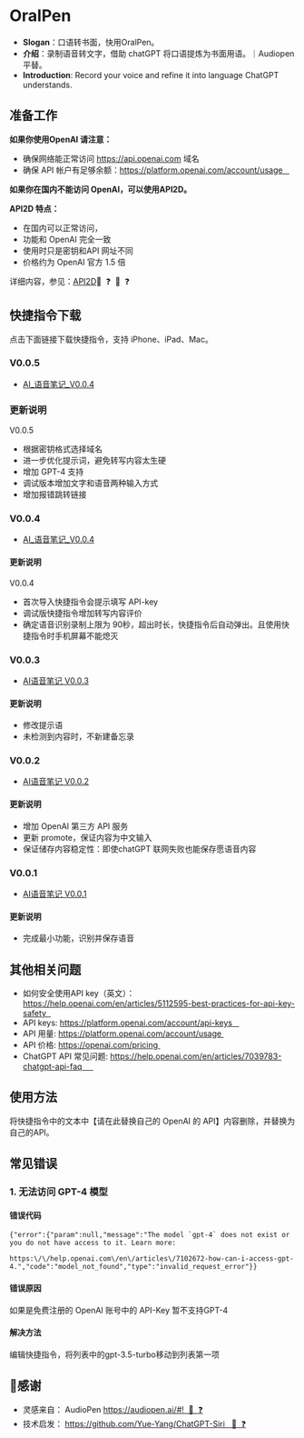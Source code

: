 # OralPen  
- **Slogan**：口语转书面，快用OralPen。
- **介绍**：录制语音转文字，借助 chatGPT 将口语提炼为书面用语。｜Audiopen 平替。
- **Introduction**: Record your voice and refine it into language ChatGPT understands.

## 准备工作

**如果你使用OpenAI 请注意：**
- 确保网络能正常访问 https://api.openai.com 域名
- 确保 API 帐户有足够余额：https://platform.openai.com/account/usage   

**如果你在国内不能访问 OpenAI，可以使用API2D。**

**API2D 特点：**
- 在国内可以正常访问，
- 功能和 OpenAI 完全一致
- 使用时只是密钥和API 网址不同
- 价格约为 OpenAI 官方 1.5 倍

详细内容，参见：[API2D](https://api2d.com/wiki/doc)🔄  ❓  🔄  ❓

## 快捷指令下载
点击下面链接下载快捷指令，支持 iPhone、iPad、Mac。
### V0.0.5
- [AI_语音笔记_V0.0.4](https://www.icloud.com/shortcuts/b41dd92712584f1db063590e75194084)

### **更新说明**
V0.0.5 
- 根据密钥格式选择域名
- 进一步优化提示词，避免转写内容太生硬
- 增加 GPT-4 支持
- 调试版本增加文字和语音两种输入方式
- 增加报错跳转链接

### V0.0.4
- [AI_语音笔记_V0.0.4](https://www.icloud.com/shortcuts/74bb4200b98e41fba0b4d7ec09fe755b) 

#### **更新说明**
V0.0.4 
- 首次导入快捷指令会提示填写 API-key
- 调试版快捷指令增加转写内容评价
- 确定语音识别录制上限为 90秒，超出时长，快捷指令后自动弹出。且使用快捷指令时手机屏幕不能熄灭

### V0.0.3
- [AI语音笔记 V0.0.3](https://www.icloud.com/shortcuts/296d2cea617e4a77bc000d643c434df1)
#### **更新说明** 
- 修改提示语
- 未检测到内容时，不新建备忘录

### V0.0.2
- [AI语音笔记 V0.0.2](https://www.icloud.com/shortcuts/c7d148aeb7674840b1cd4c5bde2feb66)
#### **更新说明**
- 增加 OpenAI 第三方 API 服务
- 更新 promote，保证内容为中文输入
- 保证储存内容稳定性：即使chatGPT 联网失败也能保存愿语音内容

### V0.0.1 
- [AI语音笔记 V0.0.1](https://www.icloud.com/shortcuts/65de7f6e24064ca6afaade66cb1f360d)
#### **更新说明** 
- 完成最小功能，识别并保存语音

## 其他相关问题

- 如何安全使用API key（英文）：https://help.openai.com/en/articles/5112595-best-practices-for-api-key-safety  
- API keys: https://platform.openai.com/account/api-keys   
- API 用量: https://platform.openai.com/account/usage 
- API 价格: https://openai.com/pricing 
- ChatGPT API 常见问题: https://help.openai.com/en/articles/7039783-chatgpt-api-faq     

## 使用方法
将快捷指令中的文本中【请在此替换自己的 OpenAI 的 API】内容删除，并替换为自己的API。

## 常见错误
### 1. 无法访问 GPT-4 模型
#### 错误代码
```
{"error":{"param":null,"message":"The model `gpt-4` does not exist or you do not have access to it. Learn more: 

https:\/\/help.openai.com\/en\/articles\/7102672-how-can-i-access-gpt-4.","code":"model_not_found","type":"invalid_request_error"}} 
```
#### 错误原因
如果是免费注册的 OpenAI 账号中的 API-Key 暂不支持GPT-4
#### 解决方法
编辑快捷指令，将列表中的gpt-3.5-turbo移动到列表第一项

## 🙏感谢
- 灵感来自： AudioPen https://audiopen.ai/#!  🔄  ❓
- 技术启发： https://github.com/Yue-Yang/ChatGPT-Siri   🔄  ❓
